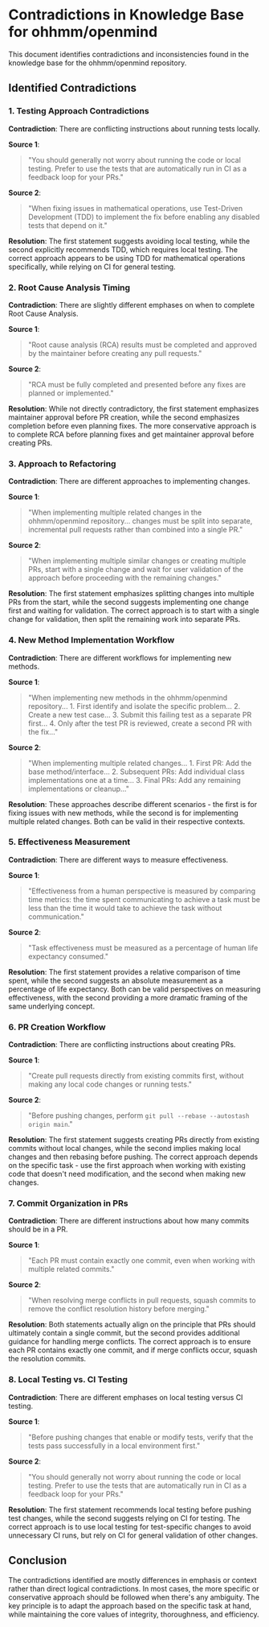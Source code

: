 # Contradictions in Knowledge Base for ohhmm/openmind

This document identifies contradictions and inconsistencies found in the knowledge base for the ohhmm/openmind repository.

## Identified Contradictions

### 1. Testing Approach Contradictions

**Contradiction**: There are conflicting instructions about running tests locally.

**Source 1**: 
> "You should generally not worry about running the code or local testing. Prefer to use the tests that are automatically run in CI as a feedback loop for your PRs."

**Source 2**: 
> "When fixing issues in mathematical operations, use Test-Driven Development (TDD) to implement the fix before enabling any disabled tests that depend on it."

**Resolution**: The first statement suggests avoiding local testing, while the second explicitly recommends TDD, which requires local testing. The correct approach appears to be using TDD for mathematical operations specifically, while relying on CI for general testing.

### 2. Root Cause Analysis Timing

**Contradiction**: There are slightly different emphases on when to complete Root Cause Analysis.

**Source 1**:
> "Root cause analysis (RCA) results must be completed and approved by the maintainer before creating any pull requests."

**Source 2**:
> "RCA must be fully completed and presented before any fixes are planned or implemented."

**Resolution**: While not directly contradictory, the first statement emphasizes maintainer approval before PR creation, while the second emphasizes completion before even planning fixes. The more conservative approach is to complete RCA before planning fixes and get maintainer approval before creating PRs.

### 3. Approach to Refactoring

**Contradiction**: There are different approaches to implementing changes.

**Source 1**:
> "When implementing multiple related changes in the ohhmm/openmind repository... changes must be split into separate, incremental pull requests rather than combined into a single PR."

**Source 2**:
> "When implementing multiple similar changes or creating multiple PRs, start with a single change and wait for user validation of the approach before proceeding with the remaining changes."

**Resolution**: The first statement emphasizes splitting changes into multiple PRs from the start, while the second suggests implementing one change first and waiting for validation. The correct approach is to start with a single change for validation, then split the remaining work into separate PRs.

### 4. New Method Implementation Workflow

**Contradiction**: There are different workflows for implementing new methods.

**Source 1**:
> "When implementing new methods in the ohhmm/openmind repository... 1. First identify and isolate the specific problem... 2. Create a new test case... 3. Submit this failing test as a separate PR first... 4. Only after the test PR is reviewed, create a second PR with the fix..."

**Source 2**:
> "When implementing multiple related changes... 1. First PR: Add the base method/interface... 2. Subsequent PRs: Add individual class implementations one at a time... 3. Final PRs: Add any remaining implementations or cleanup..."

**Resolution**: These approaches describe different scenarios - the first is for fixing issues with new methods, while the second is for implementing multiple related changes. Both can be valid in their respective contexts.

### 5. Effectiveness Measurement

**Contradiction**: There are different ways to measure effectiveness.

**Source 1**:
> "Effectiveness from a human perspective is measured by comparing time metrics: the time spent communicating to achieve a task must be less than the time it would take to achieve the task without communication."

**Source 2**:
> "Task effectiveness must be measured as a percentage of human life expectancy consumed."

**Resolution**: The first statement provides a relative comparison of time spent, while the second suggests an absolute measurement as a percentage of life expectancy. Both can be valid perspectives on measuring effectiveness, with the second providing a more dramatic framing of the same underlying concept.

### 6. PR Creation Workflow

**Contradiction**: There are conflicting instructions about creating PRs.

**Source 1**:
> "Create pull requests directly from existing commits first, without making any local code changes or running tests."

**Source 2**:
> "Before pushing changes, perform `git pull --rebase --autostash origin main`."

**Resolution**: The first statement suggests creating PRs directly from existing commits without local changes, while the second implies making local changes and then rebasing before pushing. The correct approach depends on the specific task - use the first approach when working with existing code that doesn't need modification, and the second when making new changes.

### 7. Commit Organization in PRs

**Contradiction**: There are different instructions about how many commits should be in a PR.

**Source 1**:
> "Each PR must contain exactly one commit, even when working with multiple related commits."

**Source 2**:
> "When resolving merge conflicts in pull requests, squash commits to remove the conflict resolution history before merging."

**Resolution**: Both statements actually align on the principle that PRs should ultimately contain a single commit, but the second provides additional guidance for handling merge conflicts. The correct approach is to ensure each PR contains exactly one commit, and if merge conflicts occur, squash the resolution commits.

### 8. Local Testing vs. CI Testing

**Contradiction**: There are different emphases on local testing versus CI testing.

**Source 1**:
> "Before pushing changes that enable or modify tests, verify that the tests pass successfully in a local environment first."

**Source 2**:
> "You should generally not worry about running the code or local testing. Prefer to use the tests that are automatically run in CI as a feedback loop for your PRs."

**Resolution**: The first statement recommends local testing before pushing test changes, while the second suggests relying on CI for testing. The correct approach is to use local testing for test-specific changes to avoid unnecessary CI runs, but rely on CI for general validation of other changes.

## Conclusion

The contradictions identified are mostly differences in emphasis or context rather than direct logical contradictions. In most cases, the more specific or conservative approach should be followed when there's any ambiguity. The key principle is to adapt the approach based on the specific task at hand, while maintaining the core values of integrity, thoroughness, and efficiency.
